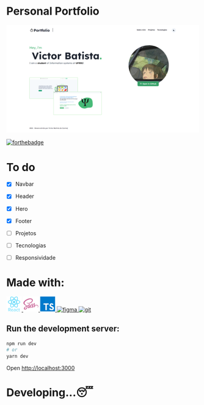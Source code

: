 # Personal Portfolio

<img src="./printPortfolio.png"/>

[![forthebadge](https://forthebadge.com/images/badges/made-with-typescript.svg)](https://forthebadge.com)

# To do
- [X] Navbar
- [X] Header
- [X] Hero
- [X] Footer
- [ ] Projetos
- [ ] Tecnologias
- [ ] Responsividade


# Made with:
<p align="left"> 

<a href="https://reactjs.org/" target="_blank"> <img src="https://raw.githubusercontent.com/devicons/devicon/master/icons/react/react-original-wordmark.svg" alt="react" width="40" height="40"/> </a>
<a href="https://sass-lang.com" target="_blank"> <img src="https://raw.githubusercontent.com/devicons/devicon/master/icons/sass/sass-original.svg" alt="sass" width="40" height="40"/> </a> 
<a href="https://www.typescriptlang.org/" target="_blank"> <img src="https://raw.githubusercontent.com/devicons/devicon/master/icons/typescript/typescript-original.svg" alt="typescript" width="40" height="40"/> </a>
<a href="https://www.figma.com/" target="_blank"> <img src="https://www.vectorlogo.zone/logos/figma/figma-icon.svg" alt="figma" width="40" height="40"/> </a>
<a href="https://git-scm.com/" target="_blank"> <img src="https://www.vectorlogo.zone/logos/git-scm/git-scm-icon.svg" alt="git" width="40" height="40"/> </a> 
</p>

## Run the development server:

```bash
npm run dev
# or
yarn dev
```

Open [http://localhost:3000](http://localhost:3000) 

# Developing...😴
